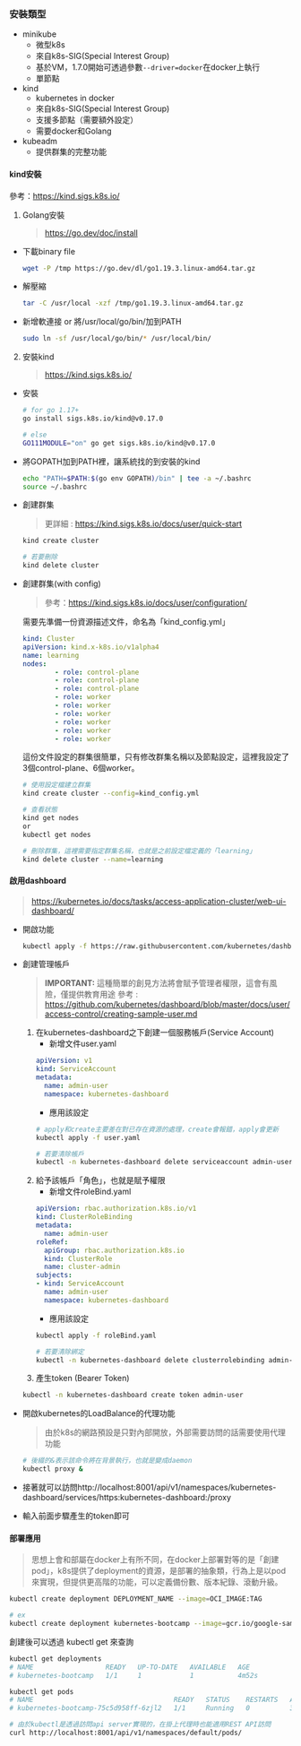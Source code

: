 ### 安裝類型
+ minikube
  + 微型k8s
  + 來自k8s-SIG(Special Interest Group)
  + 基於VM，1.7.0開始可透過參數```--driver=docker```在docker上執行
  + 單節點
+ kind
  + kubernetes in docker
  + 來自k8s-SIG(Special Interest Group)
  + 支援多節點（需要額外設定）
  + 需要docker和Golang
+ kubeadm
  + 提供群集的完整功能

#### kind安裝
參考：https://kind.sigs.k8s.io/
1. Golang安裝
   > https://go.dev/doc/install
+ 下載binary file
    ```bash
    wget -P /tmp https://go.dev/dl/go1.19.3.linux-amd64.tar.gz
    ```
+ 解壓縮
    ```bash
    tar -C /usr/local -xzf /tmp/go1.19.3.linux-amd64.tar.gz
    ```
+ 新增軟連接 or 將/usr/local/go/bin/加到PATH
    ```bash
    sudo ln -sf /usr/local/go/bin/* /usr/local/bin/
    ```

2. 安裝kind
   > https://kind.sigs.k8s.io/
+ 安裝
    ```bash
    # for go 1.17+
    go install sigs.k8s.io/kind@v0.17.0
    
    # else
    GO111MODULE="on" go get sigs.k8s.io/kind@v0.17.0
    ```
+ 將GOPATH加到PATH裡，讓系統找的到安裝的kind
    ```bash
    echo "PATH=$PATH:$(go env GOPATH)/bin" | tee -a ~/.bashrc
    source ~/.bashrc
    ```
+ 創建群集
  > 更詳細 : https://kind.sigs.k8s.io/docs/user/quick-start
    ```bash
    kind create cluster
    
    # 若要刪除
    kind delete cluster
    ```
+ 創建群集(with config)
  > 參考：https://kind.sigs.k8s.io/docs/user/configuration/

  需要先準備一份資源描述文件，命名為「kind_config.yml」
  ```yml
  kind: Cluster
  apiVersion: kind.x-k8s.io/v1alpha4
  name: learning
  nodes:
          - role: control-plane
          - role: control-plane
          - role: control-plane
          - role: worker
          - role: worker
          - role: worker
          - role: worker
          - role: worker
          - role: worker
  ```
  這份文件設定的群集很簡單，只有修改群集名稱以及節點設定，這裡我設定了3個control-plane、6個worker。
  ```bash
  # 使用設定檔建立群集
  kind create cluster --config=kind_config.yml
  
  # 查看狀態
  kind get nodes
  or
  kubectl get nodes

  # 刪除群集，這裡需要指定群集名稱，也就是之前設定檔定義的「learning」
  kind delete cluster --name=learning
  ```

#### 啟用dashboard
> https://kubernetes.io/docs/tasks/access-application-cluster/web-ui-dashboard/

+ 開啟功能
    ```bash
    kubectl apply -f https://raw.githubusercontent.com/kubernetes/dashboard/v2.6.1/aio/deploy/recommended.yaml
    ```
+ 創建管理帳戶
  > **IMPORTANT:** 這種簡單的創見方法將會賦予管理者權限，這會有風險，僅提供教育用途
  > 參考 : https://github.com/kubernetes/dashboard/blob/master/docs/user/access-control/creating-sample-user.md

    1. 在kubernetes-dashboard之下創建一個服務帳戶(Service Account)
        + 新增文件user.yaml
        ```yml
        apiVersion: v1
        kind: ServiceAccount
        metadata:
          name: admin-user
          namespace: kubernetes-dashboard
        ```
        + 應用該設定
        ```bash
        # apply和create主要差在對已存在資源的處理，create會報錯，apply會更新
        kubectl apply -f user.yaml

        # 若要清除帳戶
        kubectl -n kubernetes-dashboard delete serviceaccount admin-user
        ```
    2. 給予該帳戶「角色」，也就是賦予權限
        + 新增文件roleBind.yaml
        ```yml
        apiVersion: rbac.authorization.k8s.io/v1
        kind: ClusterRoleBinding
        metadata:
          name: admin-user
        roleRef:
          apiGroup: rbac.authorization.k8s.io
          kind: ClusterRole
          name: cluster-admin
        subjects:
        - kind: ServiceAccount
          name: admin-user
          namespace: kubernetes-dashboard
        ```
        + 應用該設定
        ```bash
        kubectl apply -f roleBind.yaml
        
        # 若要清除綁定
        kubectl -n kubernetes-dashboard delete clusterrolebinding admin-user
        ```
    3. 產生token (Bearer Token)
    ```bash
    kubectl -n kubernetes-dashboard create token admin-user
    ```
+ 開啟kubernetes的LoadBalance的代理功能
  > 由於k8s的網路預設是只對內部開放，外部需要訪問的話需要使用代理功能
    ```bash
    # 後綴的&表示該命令將在背景執行，也就是變成daemon
    kubectl proxy &
    ```

+ 接著就可以訪問http://localhost:8001/api/v1/namespaces/kubernetes-dashboard/services/https:kubernetes-dashboard:/proxy

+ 輸入前面步驟產生的token即可

#### 部署應用
> 思想上會和部屬在docker上有所不同，在docker上部署對等的是「創建pod」，k8s提供了deployment的資源，是部署的抽象類，行為上是以pod來實現，但提供更高階的功能，可以定義備份數、版本紀錄、滾動升級。
```bash
kubectl create deployment DEPLOYMENT_NAME --image=OCI_IMAGE:TAG

# ex
kubectl create deployment kubernetes-bootcamp --image=gcr.io/google-samples/kubernetes-bootcamp:v1
```
創建後可以透過 kubectl get 來查詢
```bash
kubectl get deployments
# NAME                  READY   UP-TO-DATE   AVAILABLE   AGE
# kubernetes-bootcamp   1/1     1            1           4m52s

kubectl get pods
# NAME                                   READY   STATUS    RESTARTS   AGE
# kubernetes-bootcamp-75c5d958ff-6zjl2   1/1     Running   0          39s

# 由於kubectl是透過訪問api server實現的，在掛上代理時也能適用REST API訪問
curl http://localhost:8001/api/v1/namespaces/default/pods/
```


